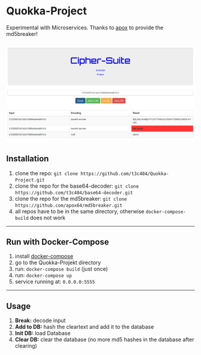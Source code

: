 # Quokka-Project
Experimental with Microservices. Thanks to [apox](https://github.com/apox64) to provide the md5breaker!

![alt text](https://github.com/t3c404/Quokka-Project/blob/master/png_files/frontend.png)
---

## Installation
1. clone the repo: `git clone https://github.com/t3c404/Quokka-Project.git`
2. clone the repo for the base64-decoder: `git clone https://github.com/t3c404/base64-decoder.git`
3. clone the repo for the md5breaker: `git clone https://github.com/apox64/md5breaker.git`
4. all repos have to be in the same directory, otherwise `docker-compose-build` does not work

---

## Run with Docker-Compose
1. install [docker-compose](https://docs.docker.com/compose/install/)
2. go to the Quokka-Projekt directory
3. run: `docker-compose build` (just once)
4. run: `docker-compose up`
5. service running at: `0.0.0.0:5555`

---

## Usage

1. **Break:** decode input
2. **Add to DB:** hash the cleartext and add it to the database
3. **Init DB:** load Database
4. **Clear DB:** clear the database (no more md5 hashes in the database after clearing)
